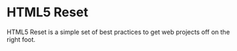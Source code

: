 # HTML5 Reset

HTML5 Reset is a simple set of best practices to get web projects off on the right foot.


